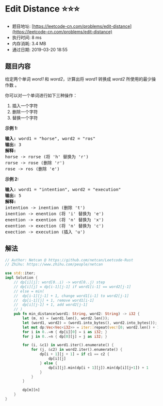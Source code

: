 # Edit Distance :star::star::star:
- 题目地址: [https://leetcode-cn.com/problems/edit-distance](https://leetcode-cn.com/problems/edit-distance)
- 执行时间: 8 ms 
- 内存消耗: 3.4 MB
- 通过日期: 2019-03-20 18:55

## 题目内容
<p>给定两个单词 <em>word1</em> 和 <em>word2</em>，计算出将 <em>word1</em> 转换成 <em>word2 </em>所使用的最少操作数 。</p>

<p>你可以对一个单词进行如下三种操作：</p>

<ol>
	<li>插入一个字符</li>
	<li>删除一个字符</li>
	<li>替换一个字符</li>
</ol>

<p><strong>示例 1:</strong></p>

<pre><strong>输入:</strong> word1 = "horse", word2 = "ros"
<strong>输出:</strong> 3
<strong>解释:</strong> 
horse -> rorse (将 'h' 替换为 'r')
rorse -> rose (删除 'r')
rose -> ros (删除 'e')
</pre>

<p><strong>示例 2:</strong></p>

<pre><strong>输入:</strong> word1 = "intention", word2 = "execution"
<strong>输出:</strong> 5
<strong>解释:</strong> 
intention -> inention (删除 't')
inention -> enention (将 'i' 替换为 'e')
enention -> exention (将 'n' 替换为 'x')
exention -> exection (将 'n' 替换为 'c')
exection -> execution (插入 'u')
</pre>


## 解法
```rust
// Author: Netcan @ https://github.com/netcan/Leetcode-Rust
// Zhihu: https://www.zhihu.com/people/netcan

use std::iter;
impl Solution {
    // dp[i][j]: word[0..i) -> word[0..j) step
    // dp[i][j] = dp[i-1][j-1] if word1[i-1] == word2[j-1]
    // else = min(
    //  dp[i-1][j-1] + 1, change word1[i-1] to word2[j-1]
    //  dp[i-1][j] + 1, remove word1[i-1]
    //  dp[i][j-1] + 1, add word2[j-1]
    // )
    pub fn min_distance(word1: String, word2: String) -> i32 {
        let (m, n) = (word1.len(), word2.len());
        let (word1, word2) = (word1.into_bytes(), word2.into_bytes());
        let mut dp:Vec<Vec<i32>> = iter::repeat(vec![0; word2.len() + 1]).take(word1.len() + 1).collect();
        for i in 0..=m { dp[i][0] = i as i32; }
        for j in 0..=n { dp[0][j] = j as i32; }

        for (i, &c1) in word1.iter().enumerate() {
            for (j, &c2) in word2.iter().enumerate() {
                dp[i + 1][j + 1] = if c1 == c2 {
                    dp[i][j]
                } else {
                    dp[i][j].min(dp[i + 1][j]).min(dp[i][j+1]) + 1
                }
            }
        }

        dp[m][n]
    }
}


```